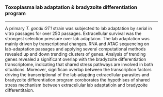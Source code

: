 ### Toxoplasma lab adaptation & bradyzoite differentiation program 

***
A primary *T. gondii GT1* strain was subjected to lab adaptation by serial in vitro passages for over 250 passages. Extracellular survival was the strongest selection pressure over lab adaptaion. The lab adaptation was mainly driven by transcriptional changes. RNA and ATAC sequencing on lab-adaptation passages and applying several computational methods revealed up and down trending clusters of genes. Analysis of trending genes revealed a significant overlap with the bradyzoite differentiation transcriptome, indicating that shared stress pathways are involved in both situations. Moreover, significan overlap between the transcription factors driving the transcriptional of the lab adapting extracellular parasites and bradyzoite differentiation program coroborates the hypothises of shared stress mechanism between extracellular lab adaptatioin and bradyzoite differentitaion. 

